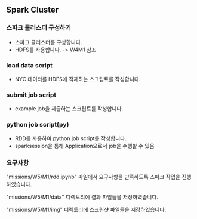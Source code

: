 ## Spark Cluster
### 스파크 클러스터 구성하기
- 스파크 클러스터를 구성합니다.
- HDFS를 사용합니다. -> W4M1 참조


### load data script
- NYC 데이터를 HDFS에 적재하는 스크립트를 작성합니다.

### submit job script
- example job을 제출하는 스크립트를 작성합니다.

### python job script(py)
- RDD를 사용하여 python job script를 작성합니다.
- sparksession을 통해 Application으로서 job을 수행할 수 있음


### 요구사항
"missions/W5/M1/rdd.ipynb" 파일에서 요구사항을 만족하도록 스파크 작업을 진행하였습니다.

"missions/W5/M1/data" 디렉토리에 결과 파일들을 저장하였습니다.

"missions/W5/M1/img" 디렉토리에 스크린샷 파일들을 저장하였습니다.

